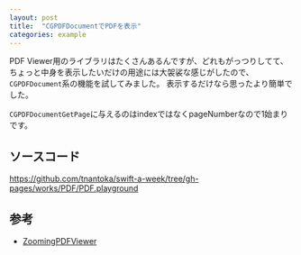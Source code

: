 ```yaml
---
layout: post
title:  "CGPDFDocumentでPDFを表示"
categories: example
---
```


PDF Viewer用のライブラリはたくさんあるんですが、どれもがっつりしてて、ちょっと中身を表示したいだけの用途には大袈裟な感じがしたので、`CGPDFDocument`系の機能を試してみました。
表示するだけなら思ったより簡単でした。

`CGPDFDocumentGetPage`に与えるのはindexではなくpageNumberなので1始まりです。

## ソースコード

<https://github.com/tnantoka/swift-a-week/tree/gh-pages/works/PDF/PDF.playground>

## 参考

- [ZoomingPDFViewer](https://developer.apple.com/library/ios/samplecode/ZoomingPDFViewer/Introduction/Intro.html#//apple_ref/doc/uid/DTS40010281) 

